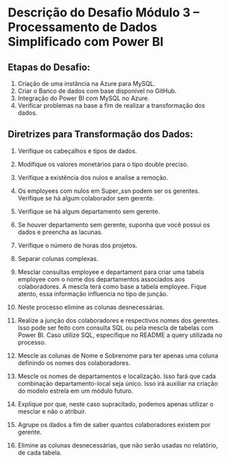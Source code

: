 # Descrição do Desafio Módulo 3 – Processamento de Dados Simplificado com Power BI

## Etapas do Desafio:
1. Criação de uma instância na Azure para MySQL.
2. Criar o Banco de dados com base disponível no GitHub.
3. Integração do Power BI com MySQL no Azure.
4. Verificar problemas na base a fim de realizar a transformação dos dados.

## Diretrizes para Transformação dos Dados:
1. Verifique os cabeçalhos e tipos de dados.
2. Modifique os valores monetários para o tipo double preciso.
3. Verifique a existência dos nulos e analise a remoção.
4. Os employees com nulos em Super_ssn podem ser os gerentes. Verifique se há algum colaborador sem gerente.
5. Verifique se há algum departamento sem gerente.
6. Se houver departamento sem gerente, suponha que você possui os dados e preencha as lacunas.
7. Verifique o número de horas dos projetos.
8. Separar colunas complexas.
9. Mesclar consultas employee e departament para criar uma tabela employee com o nome dos departamentos associados aos colaboradores. A mescla terá como base a tabela employee. Fique atento, essa informação influencia no tipo de junção.
10. Neste processo elimine as colunas desnecessárias.
11. Realize a junção dos colaboradores e respectivos nomes dos gerentes. Isso pode ser feito com consulta SQL ou pela mescla de tabelas com Power BI. Caso utilize SQL, especifique no README a query utilizada no processo.
12. Mescle as colunas de Nome e Sobrenome para ter apenas uma coluna definindo os nomes dos colaboradores.
13. Mescle os nomes de departamentos e localização. Isso fará que cada combinação departamento-local seja único. Isso irá auxiliar na criação do modelo estrela em um módulo futuro.
14. Explique por que, neste caso supracitado, podemos apenas utilizar o mesclar e não o atribuir.

15. Agrupe os dados a fim de saber quantos colaboradores existem por gerente.
16. Elimine as colunas desnecessárias, que não serão usadas no relatório, de cada tabela.